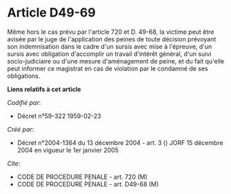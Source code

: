 # Article D49-69

Même hors le cas prévu par l'article 720 et D. 49-68, la victime peut être avisée par le juge de l'application des peines de
toute décision prévoyant son indemnisation dans le cadre d'un sursis avec mise à l'épreuve, d'un sursis avec obligation
d'accomplir un travail d'intérêt général, d'un suivi socio-judiciaire ou d'une mesure d'aménagement de peine, et du fait
qu'elle peut informer ce magistrat en cas de violation par le condamné de ses obligations.

**Liens relatifs à cet article**

_Codifié par_:

  - Décret n°59-322 1959-02-23

_Créé par_:

  - Décret n°2004-1364 du 13 décembre 2004 - art. 3 () JORF 15 décembre 2004 en vigueur le 1er janvier 2005

_Cite_:

  - CODE DE PROCEDURE PENALE - art. 720 (M)
  - CODE DE PROCEDURE PENALE - art. D49-68 (M)
